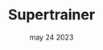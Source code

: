 ---
#preview
title: Supertrainer
image: /img/works/22.png
category: Web Developmment
date: may 24 2023

#params
layout: "one"

#full details
introTitle: "Supertrainer <span class=\"mil-thin\"></span>"
fullImage: /img/photo/space.gif
details:
    - label: "Client:"
      value: "Dhanush"

    - label: "Year:"
      value: "2022"

    - label: "Duration"
      value: "20 Days"
    - label: "Website"
      value: ""

description:
    enabled: 1
    title: "About"
    content: "
      <p>It was an absolute honor to work with Lakshya Space, a startup that's pushing the boundaries of innovation in the space industry. Lakshya Space is at the forefront of developing rocket propulsion systems and collaborating with top space industries all around the world, including Orbitx and ISRO.

At Prophecius Technologies, we were tasked with building a website that would showcase Lakshya Space's expertise, accomplishments, and contributions to the space industry. As scientists and innovators, Lakshya Space's team is an inspiration to us, and we're proud to have helped them establish their online presence.</p>
    "
description2:
    enabled: 1
    title: "Prophecius & Supertrainer"
    content: "
      <p>Lakshya Space's contributions to the space industry have been recognized by multiple newspapers and news outlets, and they continue to make the nation proud with their groundbreaking work. It's an honor to be associated with such a great company and work alongside the heroes of the nation.

At Prophecius Technologies, we're committed to using technology to drive innovation and growth in every industry, and we're thrilled to have helped Lakshya Space showcase their groundbreaking work to the world.</p>
    "

gallery: 
    enabled: 1
    items:
        - image: /img/works/22/l.jpg
          alt: "image"

        - image: /img/works/22/l2.jpg
          alt: "image"

        - image: /img/works/22/l3.jpg
          alt: "image"

        - image: /img/works/22/l4.jpg
          alt: "image"


gallery2: 
    enabled: 1
    items:
        - image: /img/works/22/ls.jpeg
          alt: "image"

        - image: /img/works/22/s.jpeg
          alt: "image"
---